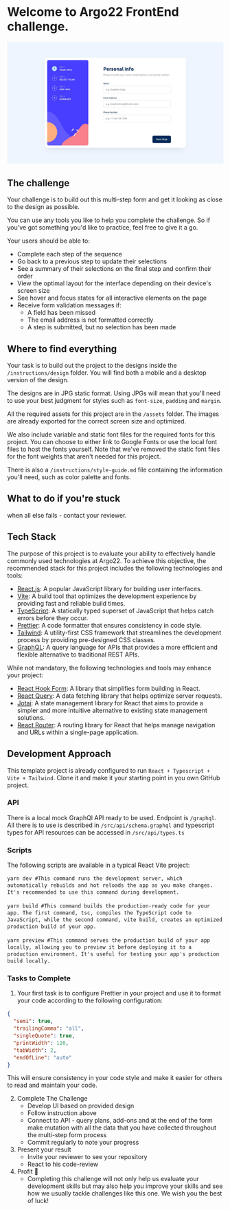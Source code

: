 # Welcome to Argo22 FrontEnd challenge.

![Multi step form preview](./instructions/design/desktop-design-step-1.jpg "The Challenge preview")


## The challenge

Your challenge is to build out this multi-step form and get it looking as close to the design as possible.

You can use any tools you like to help you complete the challenge. So if you've got something you'd like to practice, feel free to give it a go.

Your users should be able to:

- Complete each step of the sequence
- Go back to a previous step to update their selections
- See a summary of their selections on the final step and confirm their order
- View the optimal layout for the interface depending on their device's screen size
- See hover and focus states for all interactive elements on the page
- Receive form validation messages if:
    - A field has been missed
    - The email address is not formatted correctly
    - A step is submitted, but no selection has been made

## Where to find everything

Your task is to build out the project to the designs inside the `/instructions/design` folder. You will find both a mobile and a desktop version of the design.

The designs are in JPG static format. Using JPGs will mean that you'll need to use your best judgment for styles such as `font-size`, `padding` and `margin`.

All the required assets for this project are in the `/assets` folder. The images are already exported for the correct screen size and optimized.

We also include variable and static font files for the required fonts for this project. You can choose to either link to Google Fonts or use the local font files to host the fonts yourself. Note that we've removed the static font files for the font weights that aren't needed for this project.

There is also a `/instructions/style-guide.md` file containing the information you'll need, such as color palette and fonts.

## What to do if you're stuck

when all else fails - contact your reviewer.

## Tech Stack

The purpose of this project is to evaluate your ability to effectively handle commonly used technologies at Argo22. To achieve this objective, the recommended stack for this project includes the following technologies and tools:

- [React.js](https://reactjs.org/): A popular JavaScript library for building user interfaces.
- [Vite](https://vitejs.dev/): A build tool that optimizes the development experience by providing fast and reliable build times.
- [TypeScript](https://www.typescriptlang.org/): A statically typed superset of JavaScript that helps catch errors before they occur.
- [Prettier](https://prettier.io/): A code formatter that ensures consistency in code style.
- [Tailwind](https://tailwindcss.com/): A utility-first CSS framework that streamlines the development process by providing pre-designed CSS classes.
- [GraphQL](https://graphql.org/): A query language for APIs that provides a more efficient and flexible alternative to traditional REST APIs.


While not mandatory, the following technologies and tools may enhance your project:

- [React Hook Form](https://react-hook-form.com/): A library that simplifies form building in React.
- [React Query](https://react-query.tanstack.com/): A data fetching library that helps optimize server requests.
- [Jotai](https://jotai.pmnd.rs/): A state management library for React that aims to provide a simpler and more intuitive alternative to existing state management solutions.
- [React Router](https://reactrouter.com/): A routing library for React that helps manage navigation and URLs within a single-page application.

## Development Approach

This template project is already configured to run `React + Typescript + Vite + Tailwind`. Clone it and make it your starting point in you own GitHub project.

### API
There is a local mock GraphQl API ready to be used.
Endpoint is `/graphql`.
All there is to use is described in `/src/api/schema.graphql` and typescript types for API resources can be accessed in `/src/api/types.ts`  

### Scripts
The following scripts are available in a typical React Vite project:

```shell
yarn dev #This command runs the development server, which automatically rebuilds and hot reloads the app as you make changes. It's recommended to use this command during development.

yarn build #This command builds the production-ready code for your app. The first command, tsc, compiles the TypeScript code to JavaScript, while the second command, vite build, creates an optimized production build of your app.

yarn preview #This command serves the production build of your app locally, allowing you to preview it before deploying it to a production environment. It's useful for testing your app's production build locally.
```

### Tasks to Complete

1. Your first task is to configure Prettier in your project and use it to format your code according to the following configuration:

```JSON
{
  "semi": true,
  "trailingComma": "all",
  "singleQuote": true,
  "printWidth": 120,
  "tabWidth": 2,
  "endOfLine": "auto"
}
```

This will ensure consistency in your code style and make it easier for others to read and maintain your code.


2. Complete The Challenge
   - Develop UI based on provided design
   - Follow instruction above
   - Connect to API - query plans, add-ons and at the end of the form make mutation with all the data that you have collected throughout the multi-step form process
   - Commit regularly to note your progress
3. Present your result
   - Invite your reviewer to see your repository
   - React to his code-review
4. Profit :tada: 
   - Completing this challenge will not only help us evaluate your development skills but may also help you improve your skills and see how we usually tackle challenges like this one. We wish you the best of luck!
